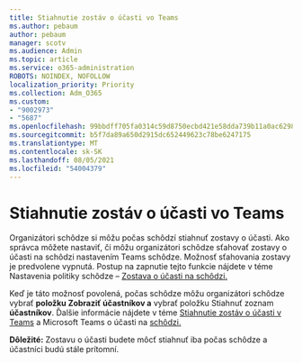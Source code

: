 ```yaml
---
title: Stiahnutie zostáv o účasti vo Teams
ms.author: pebaum
author: pebaum
manager: scotv
ms.audience: Admin
ms.topic: article
ms.service: o365-administration
ROBOTS: NOINDEX, NOFOLLOW
localization_priority: Priority
ms.collection: Adm_O365
ms.custom:
- "9002973"
- "5687"
ms.openlocfilehash: 99bbdff705fa0314c59d8750ecbd421e58dda739b11a0ac6298e15aa03fd8e47
ms.sourcegitcommit: b5f7da89a650d2915dc652449623c78be6247175
ms.translationtype: MT
ms.contentlocale: sk-SK
ms.lasthandoff: 08/05/2021
ms.locfileid: "54004379"
---
```

# <a name="download-attendance-reports-in-teams"></a>Stiahnutie zostáv o účasti vo Teams

Organizátori schôdze si môžu počas schôdzí stiahnuť zostavy o účasti. Ako správca môžete nastaviť, či môžu organizátori schôdze sťahovať zostavy o účasti na schôdzi nastavením Teams schôdze. Možnosť sťahovania zostavy je predvolene vypnutá. Postup na zapnutie tejto funkcie nájdete v téme Nastavenia politiky schôdze – [Zostava o účasti na schôdzi.](https://docs.microsoft.com/microsoftteams/meeting-policies-in-teams#meeting-policy-settings---meeting-attendance-report)

Keď je táto možnosť povolená, počas schôdze môžu organizátori schôdze vybrať  **položku Zobraziť účastníkov a**  vybrať položku Stiahnuť zoznam  **účastníkov**. Ďalšie informácie nájdete v téme [Stiahnutie zostáv o účasti v Teams](https://support.office.com/article/download-attendance-reports-in-teams-ae7cf170-530c-47d3-84c1-3aedac74d310) a Microsoft Teams o účasti na [schôdzi.](https://docs.microsoft.com/microsoftteams/teams-analytics-and-reports/meeting-attendance-report)

**Dôležité:** Zostavu o účasti budete môcť stiahnuť iba počas schôdze a účastníci budú stále prítomní.